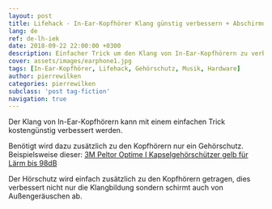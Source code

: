 ```yaml
---
layout: post
title: Lifehack - In-Ear-Kopfhörer Klang günstig verbessern + Abschirmung
lang: de
ref: de-lh-iek
date: 2018-09-22 22:00:00 +0300
description: Einfacher Trick um den Klang von In-Ear-Kopfhörern zu verbessern und Außengeräusche abzuschirmen mit einem Gehörschutz.
cover: assets/images/earphone1.jpg
tags: [In-Ear-Kopfhörer, Lifehack, Gehörschutz, Musik, Hardware]
author: pierrewilken
categories: pierrewilken
subclass: 'post tag-fiction'
navigation: true
---
```

Der Klang von In-Ear-Kopfhörern kann mit einem einfachen Trick kostengünstig verbessert werden.


Benötigt wird dazu zusätzlich zu den Kopfhörern nur ein Gehörschutz.
Beispielsweise dieser: <a target="_blank" href="https://www.amazon.de/gp/product/B002IV8I1C/ref=as_li_tl?ie=UTF8&camp=1638&creative=6742&creativeASIN=B002IV8I1C&linkCode=as2&tag=digitalriding-21&linkId=b12cfdb616517f5335f5c431a311ce59">3M Peltor Optime I Kapselgehörschützer gelb für Lärm bis 98dB</a><img src="//ir-de.amazon-adsystem.com/e/ir?t=digitalriding-21&l=am2&o=3&a=B002IV8I1C" width="1" height="1" border="0" alt="" style="border:none !important; margin:0px !important;" />

Der Hörschutz wird einfach zusätzlich zu den Kopfhörern getragen, dies verbessert nicht nur die Klangbildung sondern schirmt auch von Außengeräuschen ab.